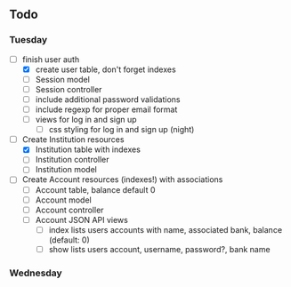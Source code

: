 ## Todo
### Tuesday
- [ ] finish user auth
  - [x] create user table, don't forget indexes
  - [ ] Session model
  - [ ] Session controller
  - [ ] include additional password validations
  - [ ] include regexp for proper email format
  - [ ] views for log in and sign up
    - [ ] css styling for log in and sign up (night)
- [ ] Create Institution resources
  - [x] Institution table with indexes
  - [ ] Institution controller
  - [ ] Institution model
- [ ] Create Account resources (indexes!) with associations
  - [ ] Account table, balance default 0
  - [ ] Account model
  - [ ] Account controller
  - [ ] Account JSON API views
    - [ ] index lists users accounts with name, associated bank, balance (default: 0)
    - [ ] show lists users account, username, password?, bank name

### Wednesday
